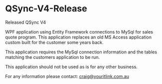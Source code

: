 # QSync-V4-Release
Released QSync V4

WPF application using Entity Framework connections to MySql for sales quote program. 
This application replaces an old MS Access application custom built for the customer some years back. 

This application requires the MySql connection information and the tables matching the customers application to be run. 

This application should not be used as is for any other business. 

For any information please contact: craig@youritlink.com.au

